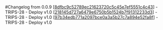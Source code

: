 #Changelog from 0.0.9
[[8dfbc9c52789ec21623720c5c45e7ef5551c4c43](http://github.com/oskarszura/trips/commit/8dfbc9c52789ec21623720c5c45e7ef5551c4c43)] - TRIPS-28 - Deploy v1.0
[[218145d727a6479e6750b5b1524b7f91312233d3](http://github.com/oskarszura/trips/commit/218145d727a6479e6750b5b1524b7f91312233d3)] - TRIPS-28 - Deploy v1.0
[[97b34edb771a2097bce0a3a5b27c7a894e52fa8f](http://github.com/oskarszura/trips/commit/97b34edb771a2097bce0a3a5b27c7a894e52fa8f)] - TRIPS-28 - Deploy v1.0